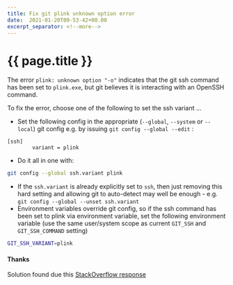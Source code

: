 ```yaml
---
title: Fix git plink unknown option error
date:  2021-01-20T09-53-42+00.00
excerpt_separator: <!--more-->
---
```


# {{ page.title }}

The error `plink: unknown option "-o"` indicates that the git ssh command has been set to `plink.exe`, but git believes it is interacting with an OpenSSH command.

To fix the error, choose one of the following to set the ssh variant ...
<!--more-->
* Set the following config in the appropriate (`--global`, `--system` or `--local`) git config e.g. by issuing `git config --global --edit` :
```apacheconf
[ssh]
        variant = plink
```

* Do it all in one with:
```bash
git config --global ssh.variant plink
```

* If the `ssh.variant` is already explicitly set to `ssh`, then just removing this hard setting and allowing git to auto-detect may well be enough - e.g. `git config --global --unset ssh.variant`
* Environment variables override git config, so if the ssh command has been set to plink via environment variable, set the following environment variable (use the same user/system scope as current `GIT_SSH` and `GIT_SSH_COMMAND` setting)
```bash
GIT_SSH_VARIANT=plink
```

#### Thanks

Solution found due this [StackOverflow response](https://stackoverflow.com/a/45576707)
